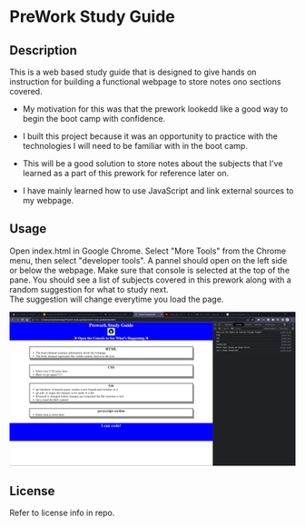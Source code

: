 # PreWork Study Guide 

## Description

This is a web based study guide that is designed to give hands on instruction for building a functional webpage to store notes ono sections covered.

- My motivation for this was that the prework lookedd like a good way to begin the boot camp with confidence.

- I built this project because it was an opportunity to practice with the technologies I will need to be familiar with in the boot camp.

- This will be a good solution to store notes about the subjects that I've learned as a part of this prework for reference later on.

- I have mainly learned how to use JavaScript and link external sources to my webpage.

## Usage

Open index.html in Google Chrome.  Select "More Tools" from the Chrome menu, then select "developer tools".
A pannel should open on the left side or below the webpage.
Make sure that console is selected at the top of the pane.
You should see a list of subjects covered in this prework along with a random suggestion for what to study next.  
The suggestion will change everytime you load the page.

![alt text](prework-study-guide/assets/images/Screenshot.png "image of webpage with develper console listing HTML, CSS, Git, and JavaScript along with promt of what to study followed by a suggested subject area.")

## License

Refer to license info in repo.